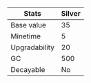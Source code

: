 | Stats          | Silver       |
|----------------|----------------|
| Base value     | 35              |
| Minetime       | 5              |
| Upgradability  | 20              |
| GC             | 500           |
| Decayable      | No           |